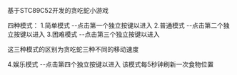 基于STC89C52开发的贪吃蛇小游戏

四种模式：
1.简单模式 --点击第一个独立按键以进入
2.普通模式 --点击第二个独立按键以进入
3.困难模式 --点击第三个独立按键以进入

这三种模式的区别为贪吃蛇三种不同的移动速度

4.娱乐模式 --点击第四个独立按键以进入
该模式每5秒钟刷新一次食物位置
